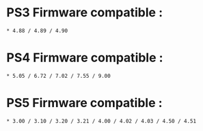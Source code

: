 # PS3 Firmware compatible :
    * 4.88 / 4.89 / 4.90

# PS4 Firmware compatible :
    * 5.05 / 6.72 / 7.02 / 7.55 / 9.00
    
# PS5 Firmware compatible :
    * 3.00 / 3.10 / 3.20 / 3.21 / 4.00 / 4.02 / 4.03 / 4.50 / 4.51
